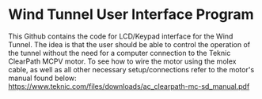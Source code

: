 # Wind Tunnel User Interface Program
This Github contains the code for LCD/Keypad interface for the Wind Tunnel.
The idea is that the user should be able to control the operation of the tunnel without
the need for a computer connection to the Teknic ClearPath MCPV motor. 
To see how to wire the motor using the molex cable, as well as all other necessary setup/connections
refer to the motor's manual found below:
https://www.teknic.com/files/downloads/ac_clearpath-mc-sd_manual.pdf


